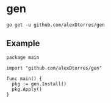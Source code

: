 # gen

`go get -u github.com/alexDtorres/gen`


## Example

```
package main

import "github.com/alexDtorres/gen"

func main() {
  pkg := gen.Install()
  pkg.Apply()
}
```


